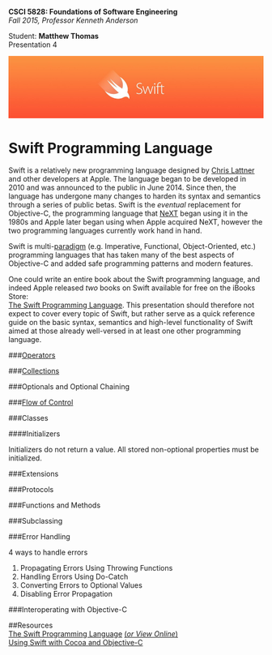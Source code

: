 **CSCI 5828: Foundations of Software Engineering**  
*Fall 2015, Professor Kenneth Anderson*

Student: **Matthew Thomas**  
Presentation 4  

![swift-logo](images/swift-logo.png)  
# Swift Programming Language  

Swift is a relatively new programming language designed by [Chris Lattner](https://en.wikipedia.org/wiki/Chris_Lattner) and other developers at Apple. The language began to be developed in 2010 and was announced to the public in June 2014. Since then, the language has undergone many changes to harden its syntax and semantics through a series of public betas. Swift is the *eventual* replacement for Objective-C, the programming language that [NeXT](https://en.wikipedia.org/wiki/NeXT) began using it in the 1980s and Apple later began using when Apple acquired NeXT, however the two programming languages currently work hand in hand.    

Swift is multi-[paradigm](https://en.wikipedia.org/wiki/Programming_paradigm) (e.g. Imperative, Functional, Object-Oriented, etc.) programming languages that has taken many of the best aspects of Objective-C and added safe programming patterns and modern features.  

One could write an entire book about the Swift programming language, and indeed Apple released *two* books on Swift available for free on the iBooks Store:  
[The Swift Programming Language](https://itunes.apple.com/us/book/the-swift-programming-language/id881256329?mt=11). This presentation should therefore not expect to cover every topic of Swift, but rather serve as a quick reference guide on the basic syntax, semantics and high-level functionality of Swift aimed at those already well-versed in at least one other programming language.  

###[Operators](operators.md)  

###[Collections](collections.md)  

###Optionals and Optional Chaining  

###[Flow of Control](https://en.wikipedia.org/wiki/Control_flow)  

###Classes  

####Initializers  

Initializers do not return a value.
All stored non-optional properties must be initialized.

###Extensions  

###Protocols  

###Functions and Methods  

###Subclassing  

###Error Handling  

4 ways to handle errors
1. Propagating Errors Using Throwing Functions  
2. Handling Errors Using Do-Catch  
3. Converting Errors to Optional Values  
4. Disabling Error Propagation  

###Interoperating with Objective-C  

##Resources  
[The Swift Programming Language](https://itunes.apple.com/us/book/the-swift-programming-language/id881256329?mt=11) [(*or View Online*)](https://developer.apple.com/library/ios/documentation/Swift/Conceptual/Swift_Programming_Language/Initialization.html#//apple_ref/doc/uid/TP40014097-CH18-ID203)  
[Using Swift with Cocoa and Objective-C](https://itunes.apple.com/us/book/using-swift-cocoa-objective/id888894773?mt=11)  
